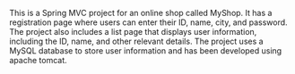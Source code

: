 This is a Spring MVC project for an online shop called MyShop. It has a registration page where users can enter their ID, name, city, and password. The project also includes a list page that displays user information, including the ID, name, and other relevant details. The project uses a MySQL database to store user information and has been developed using apache tomcat.
